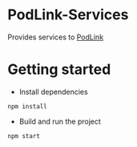 # PodLink-Services

Provides services to [PodLink](https://github.com/nathangathright/PodLink)

# Getting started
- Install dependencies
```
npm install
```
- Build and run the project
```
npm start
```

